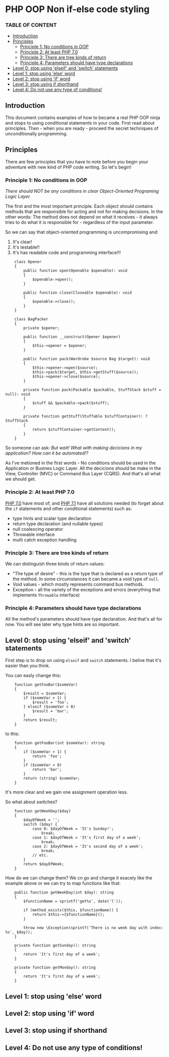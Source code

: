 # PHP OOP Non if-else code styling

### TABLE OF CONTENT
- [Introduction](#introduction)
- [Principles](#principles)
    - [Principle 1: No conditions in OOP](#principle-1-no-conditions-in-oop)
    - [Principle 2: At least PHP 7.0](#principle-2-at-least-php-70)
    - [Principle 3: There are tree kinds of return](#principles-3-there-are-there-kinds-of-return)
    - [Principle 4: Parameters should have type declarations](#principles-4-parameters-should-have-type-declarations)
- [Level 0: stop using 'elseif' and 'switch' statements](#level-0-stop-using-elseif-and-switch-statments)
- [Level 1: stop using 'else' word](#level-1-stop-using-else-word)
- [Level 2: stop using 'if' word](#laravel-2-stop-using-if-word)
- [Level 3: stop using if shorthand](#level-3-stop-using-if-shorthand)
- [Level 4: Do not use any type of conditions!](#level-4-do-not-use-any-type-of-conditions)

## Introduction

This document contains examples of how to became a real PHP OOP ninja and stops to using conditional statements in your code. First read about principles. Then - when you are ready - proceed the secret techniques of unconditionally programming.

## Principles

There are few principles that you have to note before you begin your adventure with new kind of PHP code writing. So let's begin!

### Principle 1: No conditions in OOP

*There should NOT be any conditions in clear Object-Oriented Programing Logic Layer.*

The first and the most important principle. Each object should contains methods that are responsible for acting and not for making decisions. In the other words: The method does not depend on what it receives - it always tries to do what it is responsible for - regardless of the input parameter.

So we can say that object-oriented programming is uncompromising and:

1. It's clear!
2. It's testable!!
3. It's has readable code and programming interface!!!

```
    class Opener
    {
        public function open(Openable $openable): void
        {
            $openable->open();
        }
        
        public function close(Closeable $openable): void
        {
            $openable->close();
        }
    }

    class BagPacker
    {
        private $opener;
    
        public function __construct(Opener $opener)
        {
            $this->opener = $opener;
        }
        
        public function pack(Wardrobe $source Bag $target): void
        {
            $this->opener->open($source);
            $this->pack($target, $this->getStuff($source));
            $this->opener->close($source);
        }
                
        private function pack(Packable $packable, StuffStack $stuff = null): void
        {
            $stuff && $packable->pack($stuff);
        }
        
        private function getStuff(Stuffable $stuffContainer): ?StuffStack
        {
            return $stuffContainer->getContent();
        }
    }
```

So someone can ask: *But wait! What with making decicions in my application? How can it be automated!?*

As I've metioned in the first words - No conditions should be used in the Application or Busines Logic Layer. All the decicions should be make in the View, Controller (MVC) or Command Bus Layer (CQRS). And that's all what we should get.

### Principle 2: At least PHP 7.0

[PHP 7.0](http://php.net/manual/en/migration70.new-features.php) have most of, and [PHP 7.1](http://php.net/manual/en/migration71.new-features.php) have all solutions needed (to forget about the `if` statements and other conditional statements) such as:
- type hints and scalar type declaration
- return type declaration (and nullable types)
- null coalescing operator
- Throwable interface
- multi catch exception handling 
 
### Principle 3: There are tree kinds of return

We can distinguish three kinds of return values:
- "The type of desire" - this is the type that is declared as a return type of the method. In some circumstances it can became a void type of `null`.
- Void values - which mostly represents command bus methods.
- Exception - all the variety of the exceptions and errors (everything that implements `Throwable` interface)

### Principle 4: Parameters should have type declarations

All the method's parameters should have type declaration. And that's all for now. You will see later why type hints are so important.

## Level 0: stop using 'elseif' and 'switch' statements

First step is to drop on using `elseif` and `switch` statements. I belive that it's easier than you think.

You can easly change this:

```
    function getFooBar($someVar)
    {
        $result = $someVar;
        if ($someVar > 1) {
            $result = 'foo';
        } elseif ($someVar < 0)
            $result = 'bar';
        }
        return $result;
    }
```

to this:

```
    function getFooBar(int $someVar): string
    {
        if ($someVar > 1) {
            return 'foo';
        } 
        if ($someVar < 0)
            return 'bar';
        }
        return (string) $someVar;
    }
```

It's more clear and we gain one assignment operation less.

So what about switches? 

```
    function getWeekDay($day)
    {
        $dayOfWeek = '';
        switch ($day) {
            case 0: $dayOfWeek = 'It's Sunday!';
                break;
            case 1: $dayOfWeek = 'It's first day of a week';
                break;
            case 2: $dayOfWeek = 'It's second day of a week';
                break;
            // etc.
        }
        return $dayOfWeek;
    }
```

How do we can change them? We cn go and change it exacely like the example above or we can try to map functions like that:

```
    public function getWeekDay(int $day): string
    {
        $functionName = sprintf('get%s', date('l'));

        if (method_exists($this, $functionName)) {
            return $this->{$functionName}();
        }

        throw new \Exception(sprintf('There is no week day with index: %s', $day));
    }

    private function getSunday(): string
    {
        return 'It's first day of a week';
    }

    private function getMonday(): string
    {
        return 'It's first day of a week';
    }
```


## Level 1: stop using 'else' word

## Level 2: stop using 'if' word

## Level 3: stop using if shorthand

## Level 4: Do not use any type of conditions!
